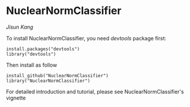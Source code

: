 # NuclearNormClassifier

*Jisun Kang*

To install NuclearNormClassifier, you need *devtools* package first:
```{R}
install.packages("devtools")
library("devtools")
```

Then install as follow
```{R}
install_github("NuclearNormClassifier")
library("NuclearNormClassifier")
```

For detailed introduction and tutorial, please see NuclearNormClassifier's vignette
